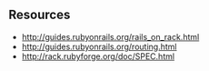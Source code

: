 ## Resources

* http://guides.rubyonrails.org/rails_on_rack.html
* http://guides.rubyonrails.org/routing.html
* http://rack.rubyforge.org/doc/SPEC.html
